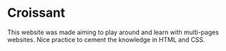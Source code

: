 # Croissant
This website was made aiming to play around and learn with multi-pages websites. Nice practice to cement the knowledge in HTML and CSS.
